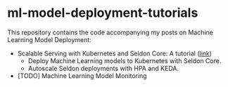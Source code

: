 # ml-model-deployment-tutorials

This repository contains the code accompanying my posts on Machine Learning Model Deployment:
- Scalable Serving with Kubernetes and Seldon Core: A tutorial ([link](https://medium.com/towards-data-science/scalable-serving-with-kubernetes-and-seldon-core-a-tutorial-37aec914c4d5))
    - Deploy Machine Learning models to Kubernetes with Seldon Core.
    - Autoscale Seldon deployments with HPA and KEDA.
- [TODO] Machine Learning Model Monitoring
